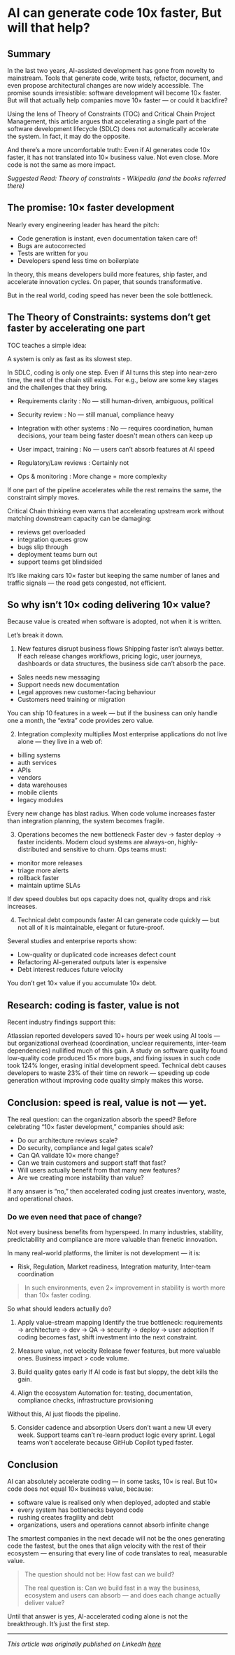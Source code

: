 # AI can generate code 10x faster, But will that help?
## Summary
In the last two years, AI-assisted development has gone from novelty to mainstream. Tools that generate code, write tests, refactor, document, and even propose architectural changes are now widely accessible. The promise sounds irresistible: software development will become 10× faster. But will that actually help companies move 10× faster — or could it backfire?

Using the lens of Theory of Constraints (TOC) and Critical Chain Project Management, this article argues that accelerating a single part of the software development lifecycle (SDLC) does not automatically accelerate the system. In fact, it may do the opposite.

And there’s a more uncomfortable truth: Even if AI generates code 10× faster, it has not translated into 10× business value. Not even close. More code is not the same as more impact.

_Suggested Read: Theory of constraints - Wikipedia (and the books referred there)_

## The promise: 10× faster development
Nearly every engineering leader has heard the pitch:

- Code generation is instant, even documentation taken care of!
- Bugs are autocorrected
- Tests are written for you
- Developers spend less time on boilerplate

In theory, this means developers build more features, ship faster, and accelerate innovation cycles. On paper, that sounds transformative.

But in the real world, coding speed has never been the sole bottleneck.

## The Theory of Constraints: systems don’t get faster by accelerating one part
TOC teaches a simple idea:

A system is only as fast as its slowest step.

In SDLC, coding is only one step. Even if AI turns this step into near-zero time, the rest of the chain still exists. For e.g., below are some key stages and the challenges that they bring.

- Requirements clarity : No — still human-driven, ambiguous, political

- Security review : No — still manual, compliance heavy

- Integration with other systems : No — requires coordination, human decisions, your team being faster doesn't mean others can keep up

- User impact, training : No — users can’t absorb features at AI speed

- Regulatory/Law reviews : Certainly not

- Ops & monitoring : More change = more complexity

If one part of the pipeline accelerates while the rest remains the same, the constraint simply moves.

Critical Chain thinking even warns that accelerating upstream work without matching downstream capacity can be damaging:

- reviews get overloaded
- integration queues grow
- bugs slip through
- deployment teams burn out
- support teams get blindsided

It’s like making cars 10× faster but keeping the same number of lanes and traffic signals — the road gets congested, not efficient.

## So why isn’t 10× coding delivering 10× value?
Because value is created when software is adopted, not when it is written.

Let’s break it down.

1. New features disrupt business flows
Shipping faster isn’t always better. If each release changes workflows, pricing logic, user journeys, dashboards or data structures, the business side can’t absorb the pace.

- Sales needs new messaging
- Support needs new documentation
- Legal approves new customer-facing behaviour
- Customers need training or migration

You can ship 10 features in a week — but if the business can only handle one a month, the “extra” code provides zero value.

2. Integration complexity multiplies
Most enterprise applications do not live alone — they live in a web of:

- billing systems
- auth services
- APIs
- vendors
- data warehouses
- mobile clients
- legacy modules

Every new change has blast radius. When code volume increases faster than integration planning, the system becomes fragile.

3. Operations becomes the new bottleneck
Faster dev → faster deploy → faster incidents. Modern cloud systems are always-on, highly-distributed and sensitive to churn. Ops teams must:

- monitor more releases
- triage more alerts
- rollback faster
- maintain uptime SLAs

If dev speed doubles but ops capacity does not, quality drops and risk increases.

4. Technical debt compounds faster
AI can generate code quickly — but not all of it is maintainable, elegant or future-proof.

Several studies and enterprise reports show:

- Low-quality or duplicated code increases defect count
- Refactoring AI-generated outputs later is expensive
- Debt interest reduces future velocity

You don’t get 10× value if you accumulate 10× debt.

## Research: coding is faster, value is not
Recent industry findings support this:

Atlassian reported developers saved 10+ hours per week using AI tools — but organizational overhead (coordination, unclear requirements, inter-team dependencies) nullified much of this gain.
A study on software quality found low-quality code produced 15× more bugs, and fixing issues in such code took 124% longer, erasing initial development speed.
Technical debt causes developers to waste 23% of their time on rework — speeding up code generation without improving code quality simply makes this worse.

## Conclusion: speed is real, value is not — yet.

The real question: can the organization absorb the speed?
Before celebrating “10× faster development,” companies should ask:

- Do our architecture reviews scale?
- Do security, compliance and legal gates scale?
- Can QA validate 10× more change?
- Can we train customers and support staff that fast?
- Will users actually benefit from that many new features?
- Are we creating more instability than value?

If any answer is “no,” then accelerated coding just creates inventory, waste, and operational chaos.

### Do we even need that pace of change?
Not every business benefits from hyperspeed. In many industries, stability, predictability and compliance are more valuable than frenetic innovation.

In many real-world platforms, the limiter is not development — it is:

- Risk, Regulation, Market readiness, Integration maturity, Inter-team coordination

> 
> In such environments, even 2× improvement in stability is worth more than 10× faster coding.

So what should leaders actually do?
1. Apply value-stream mapping
Identify the true bottleneck: requirements → architecture → dev → QA → security → deploy → user adoption If coding becomes fast, shift investment into the next constraint.

2. Measure value, not velocity
Release fewer features, but more valuable ones. Business impact > code volume.

3. Build quality gates early
If AI code is fast but sloppy, the debt kills the gain.

4. Align the ecosystem
Automation for: testing, documentation, compliance checks, infrastructure provisioning

Without this, AI just floods the pipeline.

5. Consider cadence and absorption
Users don’t want a new UI every week. Support teams can’t re-learn product logic every sprint. Legal teams won’t accelerate because GitHub Copilot typed faster.

## Conclusion
AI can absolutely accelerate coding — in some tasks, 10× is real. But 10× code does not equal 10× business value, because:

- software value is realised only when deployed, adopted and stable
- every system has bottlenecks beyond code
- rushing creates fragility and debt
- organizations, users and operations cannot absorb infinite change

The smartest companies in the next decade will not be the ones generating code the fastest, but the ones that align velocity with the rest of their ecosystem — ensuring that every line of code translates to real, measurable value.

> The question should not be: How fast can we build?
> 
> The real question is: Can we build fast in a way the business, ecosystem and users can absorb — and does each change actually deliver value?

Until that answer is yes, AI-accelerated coding alone is not the breakthrough. It’s just the first step.

---

_This article was originally published on LinkedIn [here](https://www.linkedin.com/pulse/ai-can-generate-code-10x-faster-help-sudharsan-sudhan-rangarajan-i6tkc/)_

